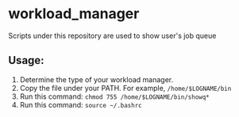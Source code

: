 # workload_manager
Scripts under this repository are used to show user's job queue

## Usage:
1. Determine the type of your workload manager.
2. Copy the file under your PATH. For example, ```/home/$LOGNAME/bin```
3. Run this command: ```chmod 755 /home/$LOGNAME/bin/showq*```
4. Run this command: ```source ~/.bashrc```

